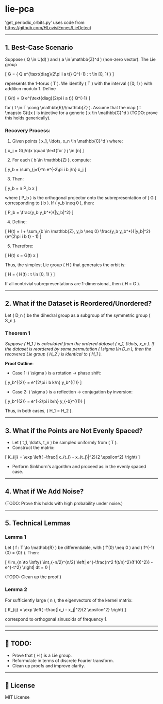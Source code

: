 # lie-pca

'get_periodic_orbits.py' uses code from <https://github.com/HLovisiEnnes/LieDetect>

---

## 1. Best-Case Scenario

Suppose \( Q \in U(d) \) and \( a \in \mathbb{Z}^d \) (non-zero vector). The Lie group

\[
G = \{ Q e^{\text{diag}(2\pi i a t)} Q^{-1} : t \in [0, 1) \}
\]

represents the 1-torus \( T \). We identify \( T \) with the interval \( [0, 1) \) with addition modulo 1. Define

\[
G(t) = Q e^{\text{diag}(2\pi i a t)} Q^{-1}
\]

for \( t \in T \cong \mathbb{R}/\mathbb{Z} \). Assume that the map \( t \mapsto G(t)x \) is injective for a generic \( x \in \mathbb{C}^d \) (TODO: prove this holds generically).

### Recovery Process:

1. Given points \( x_1, \ldots, x_n \in \mathbb{C}^d \) where:

\[
x_j = G(j/n)x \quad \text{for } j \in [n]
\]

2. For each \( b \in \mathbb{Z} \), compute:

\[
y_b = \sum_{j=1}^n e^{-2\pi i b j/n} x_j
\]

3. Then:

\[
y_b = n P_b x
\]

where \( P_b \) is the orthogonal projector onto the subrepresentation of \( G \) corresponding to \( b \). If \( y_b \neq 0 \), then:

\[
P_b = \frac{y_b y_b^*}{\|y_b\|^2}
\]

4. Define:

\[
H(t) = I + \sum_{b \in \mathbb{Z}, y_b \neq 0} \frac{y_b y_b^*}{\|y_b\|^2} (e^{2\pi i b t} - 1)
\]

5. Therefore:

\[
H(t) x = G(t) x
\]

Thus, the simplest Lie group \( H \) that generates the orbit is:

\[
H = \{ H(t) : t \in [0, 1) \}
\]

If all nontrivial subrepresentations are 1-dimensional, then \( H = G \).

---

## 2. What if the Dataset is Reordered/Unordered?

Let \( D_n \) be the dihedral group as a subgroup of the symmetric group \( S_n \). 

### Theorem 1

*Suppose \( H_1 \) is calculated from the ordered dataset \( x_1, \ldots, x_n \). If the dataset is reordered by some permutation \( \sigma \in D_n \), then the recovered Lie group \( H_2 \) is identical to \( H_1 \).*

**Proof Outline**:
- Case 1: \( \sigma \) is a rotation → phase shift:

\[
y_b^{(2)} = e^{2\pi i b k/n} y_b^{(1)}
\]

- Case 2: \( \sigma \) is a reflection → conjugation by inversion:

\[
y_b^{(2)} = e^{-2\pi i b/n} y_{-b}^{(1)}
\]

Thus, in both cases, \( H_1 = H_2 \).

---

## 3. What if the Points are Not Evenly Spaced?

- Let \( t_1, \ldots, t_n \) be sampled uniformly from \( T \).
- Construct the matrix:

\[
K_{ij} = \exp \left( -\frac{\|x_{t_i} - x_{t_j}\|^2}{2 \epsilon^2} \right)
\]

- Perform Sinkhorn's algorithm and proceed as in the evenly spaced case.

---

## 4. What if We Add Noise?

(TODO: Prove this holds with high probability under noise.)

---

## 5. Technical Lemmas
### Lemma 1

Let \( f : T \to \mathbb{R} \) be differentiable, with \( f'(0) \neq 0 \) and \( f^{-1}(0) = \{0\} \). Then:

\[
\lim_{n \to \infty} \int_{-n/2}^{n/2} \left| e^{-\frac{n^2 f(t/n)^2}{f'(0)^2}} - e^{-t^2} \right| dt = 0
\]

(TODO: Clean up the proof.)

### Lemma 2

For sufficiently large \( n \), the eigenvectors of the kernel matrix:

\[
K_{ij} = \exp \left( -\frac{\|x_i - x_j\|^2}{2 \epsilon^2} \right)
\]

correspond to orthogonal sinusoids of frequency 1.

---


---

## 🚀 TODO:
- Prove that \( H \) is a Lie group.
- Reformulate in terms of discrete Fourier transform.
- Clean up proofs and improve clarity.

---

## 📜 License
MIT License
